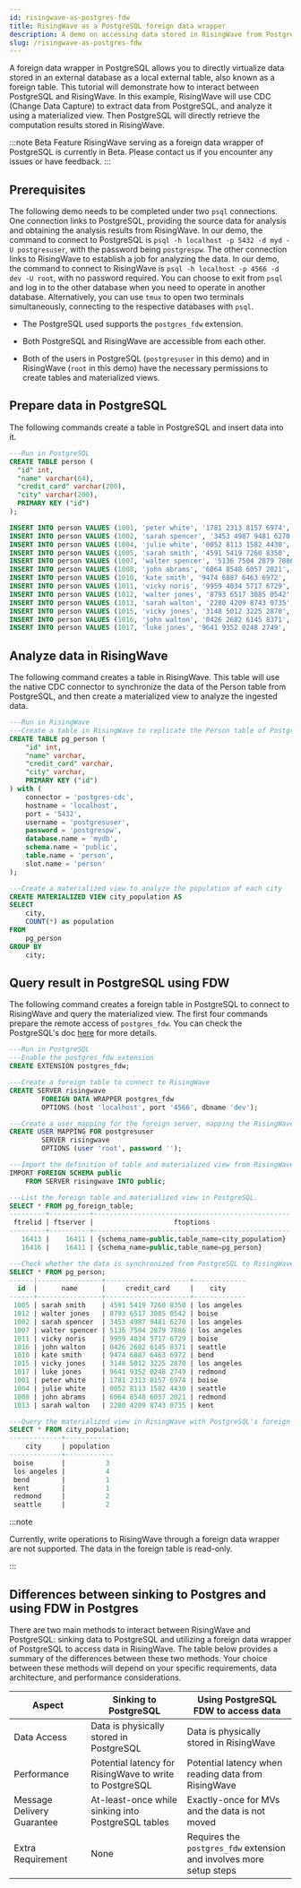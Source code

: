 ```yaml
---
id: risingwave-as-postgres-fdw
title: RisingWave as a PostgreSQL foreign data wrapper
description: A demo on accessing data stored in RisingWave from PostgreSQL
slug: /risingwave-as-postgres-fdw
---
```


A foreign data wrapper in PostgreSQL allows you to directly virtualize data stored in an external database as a local external table, also known as a foreign table. This tutorial will demonstrate how to interact between PostgreSQL and RisingWave. In this example, RisingWave will use CDC (Change Data Capture) to extract data from PostgreSQL, and analyze it using a materialized view. Then PostgreSQL will directly retrieve the computation results stored in RisingWave.

:::note Beta Feature
RisingWave serving as a foreign data wrapper of PostgreSQL is currently in Beta. Please contact us if you encounter any issues or have feedback.
:::

## Prerequisites

The following demo needs to be completed under two `psql` connections. One connection links to PostgreSQL, providing the source data for analysis and obtaining the analysis results from RisingWave. In our demo, the command to connect to PostgreSQL is `psql -h localhost -p 5432 -d myd -U postgresuser`, with the password being `postgrespw`. The other connection links to RisingWave to establish a job for analyzing the data. In our demo, the command to connect to RisingWave is `psql -h localhost -p 4566 -d dev -U root`, with no password required. You can choose to exit from `psql` and log in to the other database when you need to operate in another database. Alternatively, you can use `tmux` to open two terminals simultaneously, connecting to the respective databases with `psql`.

- The PostgreSQL used supports the `postgres_fdw` extension. 

- Both PostgreSQL and RisingWave are accessible from each other.

- Both of the users in PostgreSQL (`postgresuser` in this demo) and in RisingWave (`root` in this demo) have the necessary permissions to create tables and materialized views.

## Prepare data in PostgreSQL

The following commands create a table in PostgreSQL and insert data into it.

```sql
---Run in PostgreSQL
CREATE TABLE person (
  "id" int,
  "name" varchar(64),
  "credit_card" varchar(200),
  "city" varchar(200),
  PRIMARY KEY ("id")
);

INSERT INTO person VALUES (1001, 'peter white', '1781 2313 8157 6974', 'boise');
INSERT INTO person VALUES (1002, 'sarah spencer', '3453 4987 9481 6270', 'los angeles');
INSERT INTO person VALUES (1004, 'julie white', '0052 8113 1582 4430', 'seattle');
INSERT INTO person VALUES (1005, 'sarah smith', '4591 5419 7260 8350', 'los angeles');
INSERT INTO person VALUES (1007, 'walter spencer', '5136 7504 2879 7886', 'los angeles');
INSERT INTO person VALUES (1008, 'john abrams', '6064 8548 6057 2021', 'redmond');
INSERT INTO person VALUES (1010, 'kate smith', '9474 6887 6463 6972', 'bend');
INSERT INTO person VALUES (1011, 'vicky noris', '9959 4034 5717 6729', 'boise');
INSERT INTO person VALUES (1012, 'walter jones', '8793 6517 3085 0542', 'boise');
INSERT INTO person VALUES (1013, 'sarah walton', '2280 4209 8743 0735', 'kent');
INSERT INTO person VALUES (1015, 'vicky jones', '3148 5012 3225 2870', 'los angeles');
INSERT INTO person VALUES (1016, 'john walton', '0426 2682 6145 8371', 'seattle');
INSERT INTO person VALUES (1017, 'luke jones', '9641 9352 0248 2749', 'redmond');
```

## Analyze data in RisingWave

The following command creates a table in RisingWave. This table will use the native CDC connector to synchronize the data of the Person table from PostgreSQL, and then create a materialized view to analyze the ingested data.

```sql
---Run in RisingWave
---Create a table in RisingWave to replicate the Person table of PostgreSQL into RisingWave
CREATE TABLE pg_person (
    "id" int,
    "name" varchar,
    "credit_card" varchar,
    "city" varchar,
    PRIMARY KEY ("id")
) with (
    connector = 'postgres-cdc',
    hostname = 'localhost',
    port = '5432',
    username = 'postgresuser',
    password = 'postgrespw',
    database.name = 'mydb',
    schema.name = 'public',
    table.name = 'person',
    slot.name = 'person'
);

---Create a materialized view to analyze the population of each city
CREATE MATERIALIZED VIEW city_population AS
SELECT
    city,
    COUNT(*) as population
FROM
    pg_person
GROUP BY
    city;
```

## Query result in PostgreSQL using FDW

The following command creates a foreign table in PostgreSQL to connect to RisingWave and query the materialized view. The first four commands prepare the remote access of `postgres_fdw`. You can check the PostgreSQL's doc [here](https://www.postgresql.org/docs/current/postgres-fdw.html) for more details.

```sql
---Run in PostgreSQL
---Enable the postgres_fdw extension
CREATE EXTENSION postgres_fdw;

---Create a foreign table to connect to RisingWave
CREATE SERVER risingwave
        FOREIGN DATA WRAPPER postgres_fdw
        OPTIONS (host 'localhost', port '4566', dbname 'dev');

---Create a user mapping for the foreign server, mapping the RisingWave's user `root` to the PostgreSQL's user `postgresuser`
CREATE USER MAPPING FOR postgresuser
        SERVER risingwave
        OPTIONS (user 'root', password '');

---Import the definition of table and materialized view from RisingWave.
IMPORT FOREIGN SCHEMA public
    FROM SERVER risingwave INTO public;

---List the foreign table and materialized view in PostgreSQL.
SELECT * FROM pg_foreign_table;
---------+----------+-------------------------------------------------
 ftrelid | ftserver |                    ftoptions
---------+----------+-------------------------------------------------
   16413 |    16411 | {schema_name=public,table_name=city_population}
   16416 |    16411 | {schema_name=public,table_name=pg_person}

---Check whether the data is synchronized from PostgreSQL to RisingWave.
SELECT * FROM pg_person;
------|----------------+---------------------+-------------
  id  |      name      |     credit_card     |    city
------+----------------+---------------------+-------------
 1005 | sarah smith    | 4591 5419 7260 8350 | los angeles
 1012 | walter jones   | 8793 6517 3085 0542 | boise
 1002 | sarah spencer  | 3453 4987 9481 6270 | los angeles
 1007 | walter spencer | 5136 7504 2879 7886 | los angeles
 1011 | vicky noris    | 9959 4034 5717 6729 | boise
 1016 | john walton    | 0426 2682 6145 8371 | seattle
 1010 | kate smith     | 9474 6887 6463 6972 | bend
 1015 | vicky jones    | 3148 5012 3225 2870 | los angeles
 1017 | luke jones     | 9641 9352 0248 2749 | redmond
 1001 | peter white    | 1781 2313 8157 6974 | boise
 1004 | julie white    | 0052 8113 1582 4430 | seattle
 1008 | john abrams    | 6064 8548 6057 2021 | redmond
 1013 | sarah walton   | 2280 4209 8743 0735 | kent

---Query the materialized view in RisingWave with PostgreSQL's foreign table.
SELECT * FROM city_population;
-------------+------------
    city     | population
-------------+------------
 boise       |          3
 los angeles |          4
 bend        |          1
 kent        |          1
 redmond     |          2
 seattle     |          2
```

:::note

Currently, write operations to RisingWave through a foreign data wrapper are not supported. The data in the foreign table is read-only.

:::

## Differences between sinking to Postgres and using FDW in Postgres

There are two main methods to interact between RisingWave and PostgreSQL: sinking data to PostgreSQL and utilizing a foreign data wrapper of PostgreSQL to access data in RisingWave. The table below provides a summary of the differences between these two methods. Your choice between these methods will depend on your specific requirements, data architecture, and performance considerations.

| Aspect            | Sinking to PostgreSQL                     | Using PostgreSQL FDW to access data               |
|-------------------|-------------------------------------------|---------------------------------------------------|
| Data Access       | Data is physically stored in PostgreSQL   | Data is physically stored in RisingWave           |
| Performance       | Potential latency for RisingWave to write to PostgreSQL | Potential latency when reading data from RisingWave |
| Message Delivery Guarantee | At-least-once while sinking into PostgreSQL tables  | Exactly-once for MVs and the data is not moved |
| Extra Requirement | None                                      | Requires the `postgres_fdw` extension and involves more setup steps |
